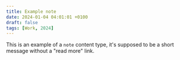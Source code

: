 ```yaml
---
title: Example note
date: 2024-01-04 04:01:01 +0100
draft: false
tags: [Work, 2024]
---
```

This is an example of a `note` content type, it's supposed to be a short message without a "read more" link.
<!--more-->